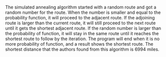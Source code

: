 The simulated annealing algorithm started with a random route and got a random number for the route. When the number is smaller and equal to the probability function, it will proceed to the adjacent route. If the adjoining route is larger than the current route, it will still proceed to the next route until it gets the shortest adjacent route. If the random number is larger than the probability of function, it will stay in the same route until it reaches the shortest route to follow by the iteration. The program will end when it is no more probability of function, and a result shows the shortest route. The shortest distance that the authors found from this algorithm is 6994 miles.
